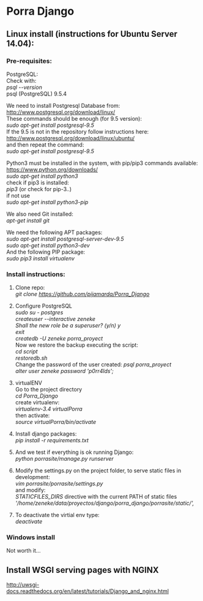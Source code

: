 # Porra Django

## Linux install (instructions for Ubuntu Server 14.04):

### Pre-requisites:

PostgreSQL:  
Check with:  
*psql --version*  
psql (PostgreSQL) 9.5.4

We need to install Postgresql Database from:  
http://www.postgresql.org/download/linux/  
These commands should be enough (for 9.5 version):  
*sudo apt-get install postgresql-9.5*  
If the 9.5 is not in the repository follow instructions here:  
http://www.postgresql.org/download/linux/ubuntu/  
and then repeat the command:  
*sudo apt-get install postgresql-9.5*  

Python3 must be installed in the system, with pip/pip3 commands available:  
https://www.python.org/downloads/  
*sudo apt-get install python3*  
check if pip3 is installed:  
*pip3* (or check for pip-3..)  
if not use  
*sudo apt-get install python3-pip*  

We also need Git installed:  
*apt-get install git*  

We need the following APT packages:  
*sudo apt-get install postgresql-server-dev-9.5*  
*sudo apt-get install python3-dev*  
And the following PIP package:  
*sudo pip3 install virtualenv*  

### Install instructions:

1. Clone repo:  
*git clone https://github.com/pijamarda/Porra_Django*

2. Configure PostgreSQL  
*sudo su - postgres*  
*createuser --interactive zeneke*  
*Shall the new role be a superuser? (y/n) y*  
*exit*  
*createdb -U zeneke porra_proyect*  
Now we restore the backup executing the script:  
*cd script*  
*restoredb.sh*  
Change the password of the user created:
*psql porra_proyect*  
*alter user zeneke password 'p0rr4lds';*

3. virtualENV  
Go to the project directory  
*cd Porra_Django*  
create virtualenv:  
*virtualenv-3.4 virtualPorra*  
then activate:  
*source virtualPorra/bin/activate*  

4. Install django packages:  
*pip install -r requirements.txt*    

5. And we test if everything is ok running Django:  
*python porrasite/manage.py runserver*  

6. Modify the settings.py on the project folder, to serve static files in development:  
*vim porrasite/porrasite/settings.py*  
and modify:  
*STATICFILES_DIRS* directive with the current PATH of static files  
*'/home/zeneke/data/proyectos/django/porra_django/porrasite/static/',*   

7. To deactivate the virtial env type:  
*deactivate*  


### Windows install

Not worth it...

## Install WSGI serving pages with NGINX
http://uwsgi-docs.readthedocs.org/en/latest/tutorials/Django_and_nginx.html

